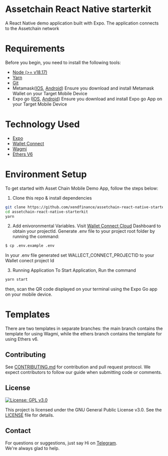 # Assetchain React Native starterkit

A React Native demo application built with Expo. The application connects to the Assetchain network

# Requirements

Before you begin, you need to install the following tools:

- [Node (>= v18.17)](https://nodejs.org/en/download/)
- [Yarn](https://yarnpkg.com/getting-started/install)
- [Git](https://git-scm.com/downloads)
- Metamask([IOS](https://apps.apple.com/us/app/metamask-blockchain-wallet/id1438144202), [Android](https://play.google.com/store/apps/details?id=io.metamask&hl=en_US)) Ensure you download and install Metamask Wallet on your Target Mobile Device
- Expo go ([IOS](https://apps.apple.com/us/app/expo-go/id982107779), [Android](https://play.google.com/store/apps/details?id=host.exp.exponent&hl=en_US)) Ensure you download and install Expo go App on your Target Mobile Device

# Technology Used

- [Expo](https://docs.expo.dev/)
- [Wallet Connect](https://walletconnect.com/)
- [Wagmi](https://wagmi.sh/)
- [Ethers V6](https://docs.ethers.org/v6/)

# Environment Setup

To get started with Asset Chain Mobile Demo App, follow the steps below:

1. Clone this repo & install dependencies

```bash
git clone https://github.com/xendfinance/assetchain-react-native-starterkit.git
cd assetchain-react-native-starterkit
yarn
```

2. Add enivoronmental Variables.
   Visit [Wallet Connect Cloud](https://cloud.walletconnect.com/) Dashboard to obtain your projectId.
   Generate .env file to your project root folder by running the command:

```bash
$ cp .env.example .env
```

In your .env file generated set WALLECT_CONNECT_PROJECTID to your Wallet conect project Id

3. Running Application
   To Start Application, Run the command

```bash
yarn start
```

then, scan the QR code displayed on your terminal using the Expo Go app on your mobile device.

# Templates

There are two templates in separate branches: the main branch contains the template for using Wagmi, while the ethers branch contains the template for using Ethers v6.

## Contributing

See [CONTRIBUTING.md](https://github.com/xendfinance/assetchain-react-native-starterkit/CONTRIBUTING.md) for contribution and pull request protocol. We expect contributors to follow our guide when submitting code or comments.

## License

[![License: GPL v3.0](https://img.shields.io/badge/License-GPL%20v3-blue.svg)](https://www.gnu.org/licenses/gpl-3.0)

This project is licensed under the GNU General Public License v3.0. See the [LICENSE](LICENSE) file for details.

## Contact

For questions or suggestions, just say Hi on [Telegram](https://t.me/assetchainbuilders).<br/>
We're always glad to help.
